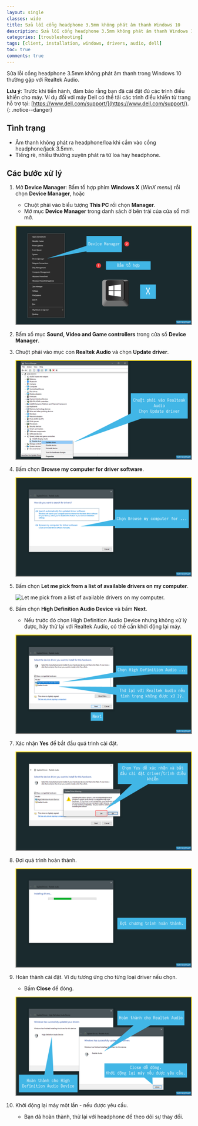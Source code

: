 ```yaml
---
layout: single
classes: wide
title: Sửa lỗi cổng headphone 3.5mm không phát âm thanh Windows 10
description: Sửa lỗi cổng headphone 3.5mm không phát âm thanh Windows 10 thường gặp với Realtek Audio
categories: [troubleshooting]
tags: [client, installation, windows, drivers, audio, dell]
toc: true
comments: true
---
```


Sửa lỗi cổng headphone 3.5mm không phát âm thanh trong Windows 10 thường gặp với Realtek Audio.

**Lưu ý**: Trước khi tiến hành, đảm bảo rằng bạn đã cài đặt đủ các trình điều khiển cho máy. Ví dụ đối với máy Dell có thể tải các trình điều khiển từ trang hỗ trợ tại: [https://www.dell.com/support/](https://www.dell.com/support/).
{: .notice--danger}

## Tình trạng

- Âm thanh không phát ra headphone/loa khi cắm vào cổng headphone/jack 3.5mm.
- Tiếng rè, nhiễu thường xuyên phát ra từ loa hay headphone.

## Các bước xử lý

1. Mở **Device Manager**: Bấm tổ hợp phím **Windows X** (*WinX menu*) rồi chọn **Device Manager**, hoặc
    - Chuột phải vào biểu tượng **This PC** rồi chọn **Manager**.
    - Mở mục **Device Manager** trong danh sách ở bên trái của cửa sổ
mới mở.

    ![Mở **Device Manager**.](/assets/media/190323-audio-jack-issue/2019-03-23_16-42-37.png)

2. Bấm xổ mục **Sound, Video and Game controllers** trong cửa sổ **Device Manager**.
3. Chuột phải vào mục con **Realtek Audio** và chọn **Update driver**.

    ![Chuột phải vào mục con **Realtek Audio** và chọn **Update driver**.](/assets/media/190323-audio-jack-issue/2019-03-23_16-49-02.png)

4. Bấm chọn **Browse my computer for driver software**.

    ![Bấm chọn **Browse my computer for driver software**.](/assets/media/190323-audio-jack-issue/2019-03-23_16-49-59.png)

5. Bấm chọn **Let me pick from a list of available drivers on my
computer**.

    ![**Let me pick from a list of available drivers on my
computer**.](/assets/media/190323-audio-jack-issue/2019-03-23_16-51-11.png)

6. Bấm chọn **High Definition Audio Device** và bấm **Next**.
    - Nếu trước đó chọn High Definition Audio Device nhưng không xử lý được, hãy thử lại với Realtek Audio, có thể cần khởi động lại máy.

    ![Bấm chọn **High Definition Audio Device**](/assets/media/190323-audio-jack-issue/2019-03-23_16-55-00.png)

7. Xác nhận **Yes** để bắt đầu quá trình cài đặt.

    ![Xác nhận để bắt đầu quá trình cài đặt.](/assets/media/190323-audio-jack-issue/2019-03-23_16-56-38.png)

8. Đợi quá trình hoàn thành.

    ![Đợi quá trình hoàn thành.](/assets/media/190323-audio-jack-issue/2019-03-23_16-57-19.png)

9. Hoàn thành cài đặt. Ví dụ tương ứng cho từng loại driver nếu chọn.
    - Bấm **Close** để đóng.

    ![Hoàn thành cài đặt.](/assets/media/190323-audio-jack-issue/2019-03-23_17-01-16.png)

10. Khởi động lại máy một lần - nếu được yêu cầu.
    - Bạn đã hoàn thành, thử lại với headphone để theo dõi sự thay đổi.
